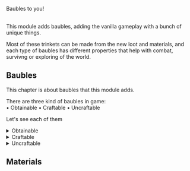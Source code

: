 Baubles to you! <br><br>

This module adds baubles, adding the vanilla gameplay with a bunch of unique things.


Most of these trinkets can be made from the new loot and materials, and each type of baubles has 
different properties that help with combat, survivng or exploring of the world.


## Baubles
This chapter is about baubles that this module adds. 


There are three kind of baubles in game:<br>
 • Obtainable
 • Craftable
 • Uncraftable


Let's see each of them


<details>

<summary>Obtainable</summary>
Bezoar<br>
img was here<br>
Grants immunity to poison.<br><br>

Forbidden Fruit<br>
img was here<br>
Grants immunity to hunger status effects and nausea.<br><br>

Ring of Overclocking<br>
img was here<br>
Grants immunity to slowness and +7% move speed.<br><br>

Shulker Heart<br>
img was here<br>
Grants immunity to levitation.<br><br>

Vitamins<br>
img was here<br>
Grants immunity to weakness and mining fatigue.<br>

</details>

<details>
<summary>Craftable</summary>

Ankh Charm<br>
img was here<br>
Grants immunity to most status effects.<br><br>

Ankh Shield<br>
img was here<br>
Grants partial fire resistance and immunity to knockback and most negative status effects when held or equipped in bauble slot.<br><br>

Sunglasses<br>
img was here<br>
Grants immunity to blindness.<br><br>

</details>

<details>
<summary>Uncraftable</summary>

Obsidian skull<br>
img was here<br>
Gratns immunity to burning and 50% resistance to fire damage (does not protect against lava).<br><br>

Balloon<br>
img was here<br>
Increases jump height and negates some fall damage.<br><br>

Cobalt shield<br>
img was here<br>
Grants immunity to knockback.<br><br>

</details>

## Materials
